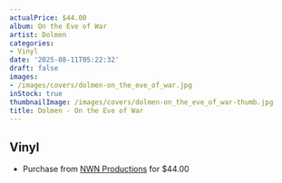 ```yaml
---
actualPrice: $44.00
album: On the Eve of War
artist: Dolmen
categories:
- Vinyl
date: '2025-08-11T05:22:32'
draft: false
images:
- /images/covers/dolmen-on_the_eve_of_war.jpg
inStock: true
thumbnailImage: /images/covers/dolmen-on_the_eve_of_war-thumb.jpg
title: Dolmen - On the Eve of War
---
```


## Vinyl
* Purchase from [NWN Productions](http://shop.nwnprod.com/index.php?route=product/product&path=75&product_id=8017&sort=pd.name&order=ASC) for $44.00
